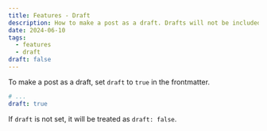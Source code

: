 ```yaml
---
title: Features - Draft
description: How to make a post as a draft. Drafts will not be included in build.
date: 2024-06-10
tags:
  - features
  - draft
draft: false
---
```


To make a post as a draft, set `draft` to `true` in the frontmatter.

```yml
# ...
draft: true
```

If `draft` is not set, it will be treated as `draft: false`.